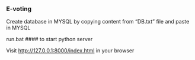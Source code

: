 ### E-voting


Create database in MYSQL by copying content from “DB.txt” file and paste in MYSQL

run.bat #### to start python server 

Visit http://127.0.0.1:8000/index.html in your browser

